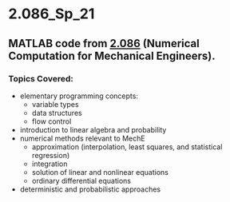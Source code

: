 # **2.086_Sp_21**
## MATLAB code from [2.086](http://student.mit.edu/catalog/m2a.html#2.086) (Numerical Computation for Mechanical Engineers).<br />
### Topics Covered:<br />
- elementary programming concepts:<br />
  - variable types<br />
  - data structures<br />
  - flow control<br />
- introduction to linear algebra and probability<br />
- numerical methods relevant to MechE<br />
  - approximation (interpolation, least squares, and statistical regression)<br />
  - integration<br />
  - solution of linear and nonlinear equations<br />
  - ordinary differential equations<br />
- deterministic and probabilistic approaches<br />

